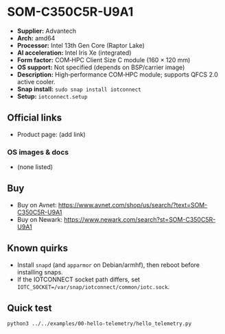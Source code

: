 # SOM-C350C5R-U9A1

- **Supplier:** Advantech
- **Arch:** amd64
- **Processor:** Intel 13th Gen Core (Raptor Lake)
- **AI acceleration:** Intel Iris Xe (integrated)
- **Form factor:** COM‑HPC Client Size C module (160 × 120 mm)
- **OS support:** Not specified (depends on BSP/carrier image)
- **Description:** High‑performance COM‑HPC module; supports QFCS 2.0 active cooler.
- **Snap install:** `sudo snap install iotconnect`
- **Setup:** `iotconnect.setup`

## Official links
- Product page: (add link)

### OS images & docs
- (none listed)

## Buy
- Buy on Avnet: https://www.avnet.com/shop/us/search/?text=SOM-C350C5R-U9A1
- Buy on Newark: https://www.newark.com/search?st=SOM-C350C5R-U9A1

## Known quirks
- Install `snapd` (and `apparmor` on Debian/armhf), then reboot before installing snaps.
- If the IOTCONNECT socket path differs, set `IOTC_SOCKET=/var/snap/iotconnect/common/iotc.sock`.

## Quick test
```bash
python3 ../../examples/00-hello-telemetry/hello_telemetry.py
```
